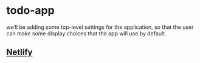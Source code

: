 # todo-app

we’ll be adding some top-level settings for the application, so that the user can make some display choices that the app will use by default.

## [Netlify](https://saraaltayeh.github.io/todo-app/)
